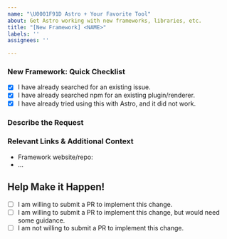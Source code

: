 ```yaml
---
name: "\U0001F91D Astro + Your Favorite Tool"
about: Get Astro working with new frameworks, libraries, etc.
title: "[New Framework] <NAME>"
labels: ''
assignees: ''

---
```


### New Framework: Quick Checklist
- [x] I have already searched for an existing issue.
- [x] I have already searched npm for an existing plugin/renderer.
- [x] I have already tried using this with Astro, and it did not work.

### Describe the Request
<!-- If the request is to add support for a new component framework (ex: Svelte): we will need to create a new renderer. -->
<!-- If the request is to fix a broken npm package that isn't working with Astro (ex: styled-components): describe how it is breaking, expected behavior, etc. -->

### Relevant Links & Additional Context
- Framework website/repo: <URL>
- ...

## Help Make it Happen!
<!-- Tip: Requests made by interested contributors are much more likely to happen. -->
<!-- Select one from the list below: -->
- [ ] I am willing to submit a PR to implement this change.
- [ ] I am willing to submit a PR to implement this change, but would need some guidance.
- [ ] I am not willing to submit a PR to implement this change.
